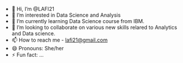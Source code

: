 - 👋 Hi, I’m @LAFI21
- 👀 I’m interested in Data Science and Analysis
- 🌱 I’m currently learning Data Science course from IBM.
- 💞️ I’m looking to collaborate on various new skills relared to Analytics and Data science.
- 📫 How to reach me - lafi21@gmail.com
- 😄 Pronouns: She/her
- ⚡ Fun fact: ...

<!---
LAFI21/LAFI21 is a ✨ special ✨ repository because its `README.md` (this file) appears on your GitHub profile.
You can click the Preview link to take a look at your changes.
--->

